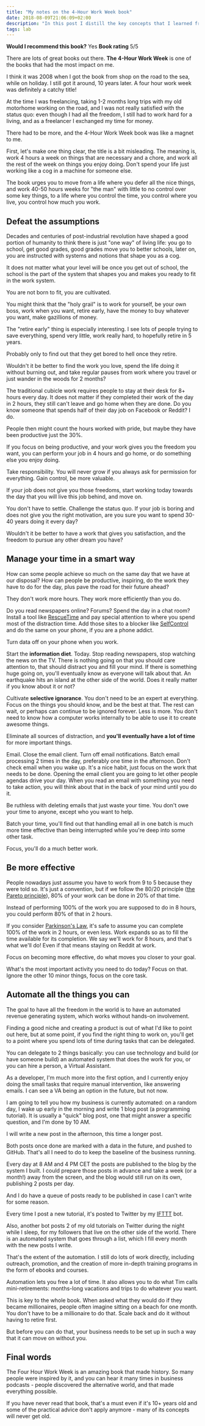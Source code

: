 ```yaml
---
title: "My notes on the 4-Hour Work Week book"
date: 2018-08-09T21:06:09+02:00
description: "In this post I distill the key concepts that I learned from the 4-Hour Work Week book by Tim Ferriss. I added some of my personal observations and experience, and I happily ignored things that don't apply to me."
tags: lab
---
```


**Would I recommend this book?** Yes
**Book rating** 5/5

There are lots of great books out there. **The 4-Hour Work Week** is one of the books that had the most impact on me.

I think it was 2008 when I got the book from shop on the road to the sea, while on holiday. I still got it around, 10 years later. A four hour work week was definitely a catchy title!

At the time I was freelancing, taking 1-2 months long trips with my old motorhome working on the road, and I was not really satisfied with the status quo: even though I had all the freedom, I still had to work hard for a living, and as a freelancer I exchanged my time for money.

There had to be more, and the 4-Hour Work Week book was like a magnet to me.

First, let's make one thing clear, the title is a bit misleading. The meaning is, work 4 hours a week on things that are necessary and a chore, and work all the rest of the week on things you enjoy doing. Don't spend your life just working like a cog in a machine for someone else.

The book urges you to move from a life where you defer all the nice things, and work 40-50 hours weeks for "the man" with little to no control over some key things, to a life where you control the time, you control where you live, you control how much you work.

## Defeat the assumptions

Decades and centuries of post-industrial revolution have shaped a good portion of humanity to think there is just "one way" of living life: you go to school, get good grades, good grades move you to better schools, later on, you are instructed with systems and notions that shape you as a cog.

It does not matter what your level will be once you get out of school, the school is the part of the system that shapes you and makes you ready to fit in the work system.

You are not born to fit, you are cultivated.

You might think that the "holy grail" is to work for yourself, be your own boss, work when you want, retire early, have the money to buy whatever you want, make gazillions of money.

The "retire early" thing is especially interesting. I see lots of people trying to save everything, spend very little, work really hard, to hopefully retire in 5 years.

Probably only to find out that they get bored to hell once they retire.

Wouldn't it be better to find the work you love, spend the life doing it without burning out, and take regular pauses from work where you travel or just wander in the woods for 2 months?

The traditional cubicle work requires people to stay at their desk for 8+ hours every day. It does not matter if they completed their work of the day in 2 hours, they still can't leave and go home when they are done. Do you know someone that spends half of their day job on Facebook or Reddit? I do.

People then might count the hours worked with pride, but maybe they have been productive just the 30%.

If you focus on being productive, and your work gives you the freedom you want, you can perform your job in 4 hours and go home, or do something else you enjoy doing.

Take responsibility. You will never grow if you always ask for permission for everything. Gain control, be more valuable.

If your job does not give you those freedoms, start working today towards the day that you will live this job behind, and move on.

You don't have to settle. Challenge the status quo. If your job is boring and does not give you the right motivation, are you sure you want to spend 30-40 years doing it every day?

Wouldn't it be better to have a work that gives you satisfaction, and the freedom to pursue any other dream you have?

## Manage your time in a smart way

How can some people achieve so much on the same day that we have at our disposal? How can people be productive, inspiring, do the work they have to do for the day, plus pave the road for their future ahead?

They don't work more hours. They work more efficiently than you do.

Do you read newspapers online? Forums? Spend the day in a chat room? Install a tool like [RescueTime](https://www.rescuetime.com) and pay special attention to where you spend most of the distraction time. Add those sites to a blocker like [SelfControl](https://selfcontrolapp.com) and do the same on your phone, if you are a phone addict.

Turn data off on your phone when you work.

Start the **information diet**. Today. Stop reading newspapers, stop watching the news on the TV. There is nothing going on that you should care attention to, that should distract you and fill your mind. If there is something huge going on, you'll eventually know as everyone will talk about that. An earthquake hits an island at the other side of the world. Does it really matter if you know about it or not?

Cultivate **selective ignorance**. You don't need to be an expert at everything. Focus on the things you should know, and be the best at that. The rest can wait, or perhaps can continue to be ignored forever. Less is more. You don't need to know how a computer works internally to be able to use it to create awesome things.

Eliminate all sources of distraction, and **you'll eventually have a lot of time** for more important things.

Email. Close the email client. Turn off email notifications. Batch email processing 2 times in the day, preferably one time in the afternoon. Don't check email when you wake up. It's a nice habit, just focus on the work that needs to be done. Opening the email client you are going to let other people agendas drive your day. When you read an email with something you need to take action, you will think about that in the back of your mind until you do it.

Be ruthless with deleting emails that just waste your time. You don't owe your time to anyone, except who you want to help.

Batch your time, you'll find out that handling email all in one batch is much more time effective than being interrupted while you're deep into some other task.

Focus, you'll do a much better work.

## Be more effective

People nowadays just assume you have to work from 9 to 5 because they were told so. It's just a convention, but if we follow the 80/20 principle ([the Pareto principle](https://en.wikipedia.org/wiki/Pareto_principle)), 80% of your work can be done in 20% of that time.

Instead of performing 100% of the work you are supposed to do in 8 hours, you could perform 80% of that in 2 hours.

If you consider [Parkinson's Law](https://en.wikipedia.org/wiki/Parkinson%27s_law), it's safe to assume you can complete 100% of the work in 2 hours, or even less. Work expands so as to fill the time available for its completion. We say we'll work for 8 hours, and that's what we'll do! Even if that means staying on Reddit at work.

Focus on becoming more effective, do what moves you closer to your goal.

What's the most important activity you need to do today? Focus on that. Ignore the other 10 minor things, focus on the core task.

## Automate all the things you can

The goal to have all the freedom in the world is to have an automated revenue generating system, which works without hands-on involvement.

Finding a good niche and creating a product is out of what I'd like to point out here, but at some point, if you find the right thing to work on, you'll get to a point where you spend lots of time during tasks that can be delegated.

You can delegate to 2 things basically: you can use technology and build (or have someone build) an automated system that does the work for you, or you can hire a person, a Virtual Assistant.

As a developer, I'm much more into the first option, and I currently enjoy doing the small tasks that require manual intervention, like answering emails. I can see a VA being an option in the future, but not now.

I am going to tell you how my business is currently automated: on a random day, I wake up early in the morning and write 1 blog post (a programming tutorial). It is usually a "quick" blog post, one that might answer a specific question, and I'm done by 10 AM.

I will write a new post in the afternoon, this time a longer post.

Both posts once done are marked with a data in the future, and pushed to GitHub. That's all I need to do to keep the baseline of the business running.

Every day at 8 AM and 4 PM CET the posts are published to the blog by the system I built. I could prepare those posts in advance and take a week (or a month!) away from the screen, and the blog would still run on its own, publishing 2 posts per day.

And I do have a queue of posts ready to be published in case I can't write for some reason.

Every time I post a new tutorial, it's posted to Twitter by my [IFTTT](https://ifttt.com/) bot.

Also, another bot posts 2 of my old tutorials on Twitter during the night while I sleep, for my followers that live on the other side of the world. There is an automated system that goes through a list, which I fill every month with the new posts I write.

That's the extent of the automation. I still do lots of work directly, including outreach, promotion, and the creation of more in-depth training programs in the form of ebooks and courses.

Automation lets you free a lot of time. It also allows you to do what Tim calls mini-retirements: months-long vacations and trips to do whatever you want.

This is key to the whole book. When asked what they would do if they became millionaires, people often imagine sitting on a beach for one month. You don't have to be a millionaire to do that. Scale back and do it without having to retire first.

But before you can do that, your business needs to be set up in such a way that it can move on without you.

## Final words

The Four Hour Work Week is an amazing book that made history. So many people were inspired by it, and you can hear it many times in business podcasts - people discovered the alternative world, and that made everything possible.

If you have never read that book, that's a must even if it's 10+ years old and some of the practical advice don't apply anymore - many of its concepts will never get old.